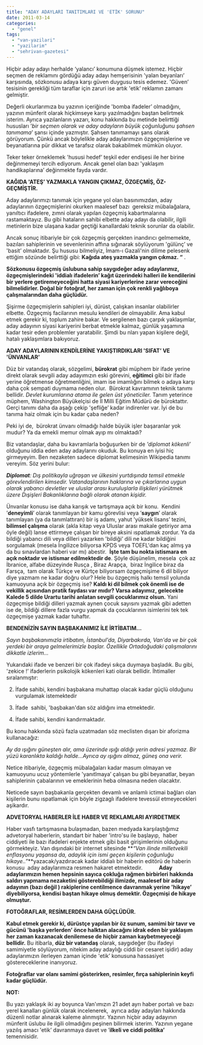 ```yaml
---
title: "ADAY ADAYLARI TANITIMLARI VE 'ETİK' SORUNU"
date: 2011-03-14
categories: 
  - "genel"
tags: 
  - "van-yazilari"
  - "yazilarim"
  - "sehrivan-gazetesi"
---
```


Hiçbir aday adayı herhalde ‘yalancı’ konumuna düşmek istemez. Hiçbir seçmen de reklamını gördüğü aday adayı hemşerisinin 'yalan beyanları’ karşısında, sözkonusu adaya karşı güven duygusu tesis edemez. 'Güven’ tesisinin gerekliği tüm taraflar için zaruri ise artık 'etik’ reklamın zamanı gelmiştir.  
  
Değerli okurlarımıza bu yazının içeriğinde 'bomba ifadeler’ olmadığını, yazının münferit olarak hiçkimseye karşı yazılmadığını baştan belirtmek isterim. Ayrıca yazılanların yazarı, konu hakkında bu metinde belirttiği hususları ’_bir seçmen olarak ve aday adayların büyük çoğunluğunu şahsen tanımama_’ şansı içinde yazmıştır. Şahsen tanımamayı şans olarak görüyorum. Çünkü ancak böylelikle aday adaylarımızın özgeçmişlerine ve beyanatlarına pür dikkat ve tarafsız olarak bakabilmek mümkün oluyor.  
  
Teker teker örneklemek 'hususi hedef’ teşkil eder endişesi ile her birine değinmemeyi tercih ediyorum. Ancak genel olan bazı 'yaklaşım handikaplarına’ değinmekte fayda vardır.  
  
**KAĞIDA 'ATEŞ’ YAZMAKLA YANGIN ÇIKMAZ, ÖZGEÇMİŞ, ÖZ-GEÇMİŞTİR.**  
  
Aday adaylarımızı tanımak için yegane yol olan basınımızdan, aday adaylarının özgeçmişlerini okurken maalesef bazı  gereksiz mübalağalara, yanıltıcı ifadelere, zımni olarak yapılan özgeçmiş kabartmalarına rastamaktayız. Bu gibi hataların sahibi elbette aday adayı da olabilir, ilgili metinlerin bize ulaşana kadar geçtiği kanallardaki teknik sorunlar da olabilir.  
  
Ancak sonuç itibariyle bir çok özgeçmiş gerçekten inandırıcı gelmemekte, bazıları sahiplerinin ve sevenlerinin affına sığınarak söylüyorum 'gülünç’ ve 'basit’ olmaktadır. Şu hususu bilmeliyiz, İmam-ı Gazali'nin dilime pelesenk ettiğim sözünde belirttiği gibi: **Kağıda ateş yazmakla yangın çıkmaz. “** .  
  
**Sözkonusu özgeçmiş üslubuna sahip saygıdeğer aday adaylarımız, özgeçmişlerindeki 'iddialı ifadelerin’ kağıt üzerindeki halleri ile kendilerini bir yerlere getiremeyeceğini hatta siyasi kariyerlerine zarar vereceğini bilmelidirler. Doğal bir fotoğraf, her zaman için çok renkli yağlıboya çalışmalarından daha güçlüdür.**  
  
Şişirme özgeçmişlerin sahipleri iyi, dürüst, çalışkan insanlar olabilirler elbette. Özgeçmiş facilarının mesulu kendileri de olmayabilir. Ama kabul etmek gerekir ki, toplum zahire bakar. Ve sergilenen bazı çarpık yaklaşımlar, aday adayının siyasi kariyerini berbat etmekle kalmaz, günlük yaşamına kadar tesir eden problemler yaratabilir. Şimdi bu nları yapan kişilere değil, hatalı yaklaşımlara bakıyoruz.  
  
**ADAY ADAYLARININ KENDİLERİNE YAKIŞTIRDIKLARI 'SIFAT’ VE 'ÜNVANLAR’**  
  
Düz bir vatandaş olarak, sözgelimi, **bürokrat** gibi müphem bir ifade yerine direkt olarak sevgili aday adayımızın eski görevini, **eğitimci** gibi bir ifade yerine öğretmense öğretmenliğini, imam ise imamlığını bilmek o adaya karşı daha çok sempati duymama neden olur.  Bürokrat kavramının teknik tanımı bellidir. _Devlet kurumlarına atama ile gelen üst yöneticiler._ Tanım yeterince müphem, Washington Büyükelçisi de İl Milli Eğitim Müdürü de büroktattır. Gerçi tanımı daha da aşağı çekip 'şefliğe’ kadar indirenler var. İyi de bu tanıma haiz olmak için bu kadar çaba neden?  
  
Peki iyi de,  bürokrat ünvanı olmadığı halde büyük işler başaranlar yok mudur? Ya da emekli memur olmak ayıp mı olmaktadı?  
  
Biz vatandaşlar, daha bu kavramlarla boğuşurken bir de _'diplomat kökenli’_ olduğunu iddia eden aday adaylarını okuduk. Bu konuya en iyisi hiç girmeyeyim. Ben nezaketen sadece diplomat kelimesinin Wikipedia tanımı vereyim. Söz yerini bulur:  
  
**_Diplomat_**_: Dış politikayla uğraşan ve ülkesini yurtdışında temsil etmekle görevlendirilen kimsedir. Vatandaşlarının haklarına ve çıkarlarına uygun olarak yabancı devletler ve uluslar arası kuruluşlarla ilişkileri yürütmek üzere Dışişleri Bakanlıklarına bağlı olarak atanan kişidir._  
  
Ünvanlar konusu ise daha karışık ve tartışmaya açık bir konu.  Kendini ’**deneyimli**’ olarak tanımlayan bir kamu görevlisi veya ’**saygın**’ olarak tanımlayan (ya da tanımlattıran) bir iş adamı, yahut 'yüksek lisans’ tezini, **bilimsel çalışma** olarak (akla kitap veya Uluslar arası makale getiriyor ama öyle değil) lanse ettirmeye çalışan bir bireye aksini ıspatlamak zordur. Ya da bildiği yabancı dili veya dilleri yazarken 'bildiği’ dili ne kadar bildiğini sorgulamak (mesela İngilizce biliyorsa KPDS veya TOEFL'dan kaç almış ya da bu sınavlardan haberi var mı) abestir.  **İşte tam bu nokta istismara en açık noktadır ve istismar edilmektedir de**. Şöyle düşünelim, mesela  çok az İbranice, alfabe düzeyinde Rusça , Biraz Arapça,  biraz İngilice biraz da Farsça,  tam olarak Türkçe ve Kürtçe biliyorsam özgeçmişime 6 dil biliyor diye yazmam ne kadar doğru olur? Hele bu özgeçmiş halkı temsil yolunda kamuoyuna açık bir özgeçmiş ise? **Kaldı ki dil bilmek çok önemli ise de vekillik açısından pratik faydası var mıdır? Varsa adayımız, gelecekte Kalede 5 dilde Urartu tarihi anlatan sevgili çocuklarımız olsun.** Yani özgeçmişe bildiği dilleri yazmak aynen çocuk sayısını yazmak gibi adetten ise de, bildiği dillere fazla vurgu yapmak da çocuklarının isimlerini tek tek özgeçmişe yazmak kadar tuhaftır.  
  
**BENDENİZİN SAYIN BAŞBAKANIMIZ İLE İRTİBATIM…**  
  
_Sayın başbakanımızla irtibatım, İstanbul'da, Diyarbakırda, Van'da ve bir çok yerdeki bir araya gelmelerimizle başlar. Özellikle Ortadoğudaki çalışmalarını dikkatle izlerim…_  
  
Yukarıdaki ifade ve benzeri bir çok ifadeyi sıkça duymaya başladık. Bu gibi, 'zekice !’ ifaderlerin psikolojik kökenleri kati olarak bellidir. İhtimaller sıralanmıştır:  

  
2. İfade sahibi, kendini başbakana muhattap olacak kadar güçlü olduğunu vurgulamak istemektedir
  
4. İfade  sahibi, 'başbakan'dan söz aldığını ima etmektedir.
  
6. İfade sahibi, kendini kandırmaktadır.
  

  
Bu konu hakkında sözü fazla uzatmadan söz meclisten dışarı bir aforizma kullanacağız:  
  
_Ay da ışığını güneşten alır, ama üzerinde ışığı aldığı yerin adresi yazmaz. Bir yüzü karanlıkta kaldığı halde…Ayrıca ay ışığını almaz, güneş ona verir._  
  
Netice itibariyle, özgeçmiş mübalağaları kadar masum olmayan ve kamuoyunu ucuz yöntemlerle 'yanıtlmaya’ çalışan bu gibi beyanatlar, beyan sahiplerinin çabalarının ve emeklerinin heba olmasına neden olacaktır.  
  
Neticede sayın başbakanla gerçekten devamlı ve anlamlı ictimai bağları olan kişilerin bunu ıspatlamak için böyle zigzaglı ifadelere tevessül etmeyecekleri aşikardır.  
  
**ADVETORYAL HABERLER İLE HABER VE REKLAMLARI AYIRDETMEK**  
  
  
  
Haber vasfı tartışmasına bulaşmadan, bazen medyada karşılaştığımız advetoryal haberlerin, standart bir haber 'intro'su ile başlayıp,  haber ciddiyeti ile bazı ifadeleri enjekte etmek gibi basit girişimlerinin olduğunu görmekteyiz. Van dışındaki bir internet sitesinde **_“Van ilinde milletvekili enflasyonu yaşansa da, adaylık için ismi geçen kişilerin çoğunluğu hikaye..”_**yazacak/yazdıracak kadar iddialı bir haberin editörü de haberin konusu  aday adaylarımıza resmen hakaret etmektedir.           **Aday adaylarımızın hemen hepsinin sayıca çokluğa rağmen birbirleri hakkında saldırı yapmama nezaketini gösterebildiği ilimizde, maalesef bir aday adayının (bazı değil ) rakiplerine centilmence davranmak yerine 'hikaye’ diyebiliyorsa, kendisi baştan hikaye olmuş demektir. Özgeçmişi de hikaye olmuştur.**  
  
**FOTOĞRAFLAR, RESİMLERDEN DAHA GÜÇLÜDÜR.**  
  
**Kabul etmek gerekir ki, dürüstçe yapılan bir öz sunum, samimi bir tavır ve gücünü 'başka yerlerden’ önce halktan alacağını idrak eden bir yaklaşım her zaman kazanacak denilemese de hiçbir zaman kaybetmeyeceği bellidir.** Bu itibarla, **düz bir vatandaş** olarak, saygıdeğer (bu ifadeyi samimiyetle söylüyorum, nitekim aday adaylığı ciddi bir cesaret işidir) aday adaylarımızın ilerleyen zaman içinde 'etik’ konusuna hassasiyet göstereceklerine inanıyoruz.  
  
**Fotoğraflar var olanı samimi gösterirken, resimler, fırça sahiplerinin keyfi kadar güçlüdür.**  
  
**NOT:**  
  
Bu yazı yaklaşık iki ay boyunca Van'ımızın 21 adet ayrı haber portalı ve bazı yerel kanalları günlük olarak incelenerek,  ayrıca aday adayları hakkında düzenli notlar alınarak kaleme alınmıştır. Yazının hiçbir aday adayının münferit üslubu ile ilgili olmadığını peşinen bilirmek isterim. Yazının yegane yazılış amacı 'etik’ davranmaya davet ve ’**ilkeli ve ciddi politika’** temennisidir.
